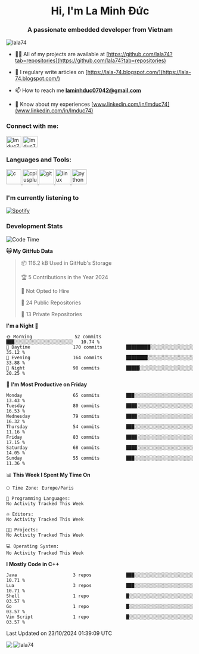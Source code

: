<h1 align="center">Hi, I'm La Minh Đức</h1>
<h3 align="center">A passionate embedded developer from Vietnam</h3>

<p align="left"> <img src="https://komarev.com/ghpvc/?username=lala74&label=Profile%20views&color=0e75b6&style=flat"
                alt="lala74" /> </p>

- 👨‍💻 All of my projects are available at
[https://github.com/lala74?tab=repositories](https://github.com/lala74?tab=repositories)

- 📝 I regulary write articles on [https://lala-74.blogspot.com/](https://lala-74.blogspot.com/)

- 📫 How to reach me **laminhduc07042@gmail.com**

- 📄 Know about my experiences [www.linkedin.com/in/lmduc74](www.linkedin.com/in/lmduc74)

### Connect with me:
<p align="left">
        <a href="https://linkedin.com/in/lmduc74" target="blank"><img align="center"
                        src="https://cdn.jsdelivr.net/npm/simple-icons@3.0.1/icons/linkedin.svg" alt="lmduc74"
                        height="30" width="40" /></a>
        <a href="https://fb.com/lmduc74" target="blank"><img align="center"
                        src="https://cdn.jsdelivr.net/npm/simple-icons@3.0.1/icons/facebook.svg" alt="lmduc74"
                        height="30" width="40" /></a>
</p>

### Languages and Tools:
<p align="left"> <a href="https://www.cprogramming.com/" target="_blank"> <img
                        src="https://devicons.github.io/devicon/devicon.git/icons/c/c-original.svg" alt="c" width="40"
                        height="40" /> </a> <a href="https://www.w3schools.com/cpp/" target="_blank"> <img
                        src="https://devicons.github.io/devicon/devicon.git/icons/cplusplus/cplusplus-original.svg"
                        alt="cplusplus" width="40" height="40" /> </a> <a href="https://git-scm.com/" target="_blank">
                <img src="https://www.vectorlogo.zone/logos/git-scm/git-scm-icon.svg" alt="git" width="40"
                        height="40" /> </a> <a href="https://www.linux.org/" target="_blank"> <img
                        src="https://devicons.github.io/devicon/devicon.git/icons/linux/linux-original.svg" alt="linux"
                        width="40" height="40" /> </a> <a href="https://www.python.org" target="_blank"> <img
                        src="https://devicons.github.io/devicon/devicon.git/icons/python/python-original.svg"
                        alt="python" width="40" height="40" /> </a> </p>

### I'm currently listening to
[![Spotify](https://spotify-playing-git-master.lala74.vercel.app/api/spotify)](https://open.spotify.com/user/nrjaez36fdyqfexa07wju067g)


### Development Stats
<!--START_SECTION:waka-->
![Code Time](http://img.shields.io/badge/Code%20Time-126%20hrs%202%20mins-blue)

**🐱 My GitHub Data** 

> 📦 116.2 kB Used in GitHub's Storage 
 > 
> 🏆 5 Contributions in the Year 2024
 > 
> 🚫 Not Opted to Hire
 > 
> 📜 24 Public Repositories 
 > 
> 🔑 13 Private Repositories 
 > 
**I'm a Night 🦉** 

```text
🌞 Morning                52 commits          ███░░░░░░░░░░░░░░░░░░░░░░   10.74 % 
🌆 Daytime                170 commits         █████████░░░░░░░░░░░░░░░░   35.12 % 
🌃 Evening                164 commits         ████████░░░░░░░░░░░░░░░░░   33.88 % 
🌙 Night                  98 commits          █████░░░░░░░░░░░░░░░░░░░░   20.25 % 
```
📅 **I'm Most Productive on Friday** 

```text
Monday                   65 commits          ███░░░░░░░░░░░░░░░░░░░░░░   13.43 % 
Tuesday                  80 commits          ████░░░░░░░░░░░░░░░░░░░░░   16.53 % 
Wednesday                79 commits          ████░░░░░░░░░░░░░░░░░░░░░   16.32 % 
Thursday                 54 commits          ███░░░░░░░░░░░░░░░░░░░░░░   11.16 % 
Friday                   83 commits          ████░░░░░░░░░░░░░░░░░░░░░   17.15 % 
Saturday                 68 commits          ████░░░░░░░░░░░░░░░░░░░░░   14.05 % 
Sunday                   55 commits          ███░░░░░░░░░░░░░░░░░░░░░░   11.36 % 
```


📊 **This Week I Spent My Time On** 

```text
🕑︎ Time Zone: Europe/Paris

💬 Programming Languages: 
No Activity Tracked This Week

🔥 Editors: 
No Activity Tracked This Week

🐱‍💻 Projects: 
No Activity Tracked This Week

💻 Operating System: 
No Activity Tracked This Week
```

**I Mostly Code in C++** 

```text
Java                     3 repos             ███░░░░░░░░░░░░░░░░░░░░░░   10.71 % 
Lua                      3 repos             ███░░░░░░░░░░░░░░░░░░░░░░   10.71 % 
Shell                    1 repo              █░░░░░░░░░░░░░░░░░░░░░░░░   03.57 % 
Go                       1 repo              █░░░░░░░░░░░░░░░░░░░░░░░░   03.57 % 
Vim Script               1 repo              █░░░░░░░░░░░░░░░░░░░░░░░░   03.57 % 
```




 Last Updated on 23/10/2024 01:39:09 UTC
<!--END_SECTION:waka-->


<img align="left" src="https://github-readme-stats-chi-rust.vercel.app/api?username=lala74&show_icons=true&hide_border=true" /> 

<img align="left"
src="https://github-readme-stats.vercel.app/api/top-langs?username=lala74&show_icons=true&locale=en&layout=compact&hide_border=true" alt="lala74" />  
